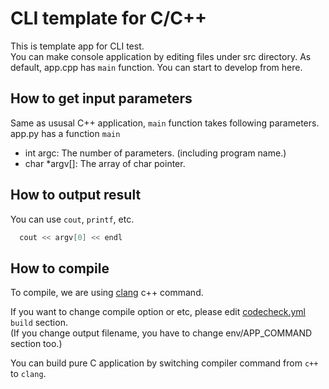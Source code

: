 # CLI template for C/C++

This is template app for CLI test.  
You can make console application by editing files under src directory.
As default, app.cpp has `main` function. You can start to develop from here.

## How to get input parameters
Same as ususal C++ application, `main` function takes following parameters.
app.py has a function `main`

- int argc: The number of parameters. (including program name.)
- char *argv[]: The array of char pointer.

## How to output result
You can use `cout`, `printf`, etc.

``` c++
  cout << argv[0] << endl
```

## How to compile
To compile, we are using [clang](http://clang.llvm.org/) c++ command.

If you want to change compile option or etc, please edit [codecheck.yml](codecheck.yml) `build` section.  
(If you change output filename, you have to change env/APP_COMMAND section too.)

You can build pure C application by switching compiler command from `c++` to `clang`.
